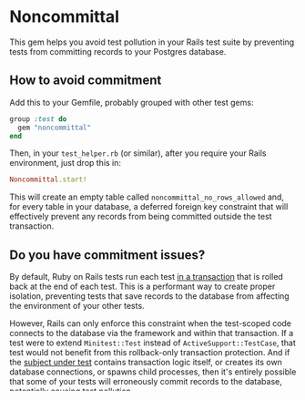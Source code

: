 # Noncommittal

This gem helps you avoid test pollution in your Rails test suite by preventing
tests from committing records to your Postgres database.

## How to avoid commitment

Add this to your Gemfile, probably grouped with other test gems:

``` ruby
group :test do
  gem "noncommittal"
end
```

Then, in your `test_helper.rb` (or similar), after you require your Rails
environment, just drop this in:

```ruby
Noncommittal.start!
```

This will create an empty table called `noncommittal_no_rows_allowed` and, for
every table in your database, a deferred foreign key constraint that will
effectively prevent any records from being committed outside the test
transaction.

## Do you have commitment issues?

By default, Ruby on Rails tests run each test [in a
transaction](https://guides.rubyonrails.org/testing.html#testing-parallel-transactions)
that is rolled back at the end of each test. This is a performant way to create
proper isolation, preventing tests that save records to the database from
affecting the environment of your other tests.

However, Rails can only enforce this constraint when the test-scoped code
connects to the database via the framework and within that transaction. If a
test were to extend `Minitest::Test` instead of `ActiveSupport::TestCase`, that
test would not benefit from this rollback-only transaction protection. And if
the [subject under
test](https://github.com/testdouble/contributing-tests/wiki/Subject) contains
transaction logic itself, or creates its own database connections, or spawns
child processes, then it's entirely possible that some of your tests will
erroneously commit records to the database, potentially causing [test
pollution](https://github.com/testdouble/test-smells/tree/main/smells/unreliable/litter-bugs).

Over the years, Rubyists have taken several approaches to mitigate this risk,
but most popular solutions have drawbacks:

* Gems like
  [database_cleaner](https://github.com/DatabaseCleaner/database_cleaner) that
  purge your database between tests introduce a per-test runtime cost that is
  much higher than relying on transaction rollbacks
* Bisecting your test suite to identify which test that violates transaction
  safety catches test pollution only after it causes a problem and is separately
  time-consuming
* Adding a before-hook that runs before each test to ensure tables are empty
  won't give you a stack trace to the test that managed to commit inserted
  records

So that's why the noncommittal gem exists! It's fast, will catch this problem as
soon as it's introduced, and will give you an accurate stack trace to the
offending test.

## What if I want to commit to certain tables?

By default, noncommittal will gather the table names of all your models that
descend from `ActiveRecord::Base`, but this may not be what you want (you might
want to exclude certain models or include additional tables). To override this
behavior, you can pass an array of table names to a `tables` keyword argument,
like so:

```ruby
Noncommittal.start!(tables: [:users, :posts])
```

If you simply want to exclude certain tables, you can set the `exclude_tables`
keyword argument:

```ruby
Noncommittal.start!(exclude_tables: [:system_configurations])
```

## What if I want to stop disallowing committed inserts?

Just call `Noncommittal.stop!`, which takes the same arguments as `start!` for
specifying tables and exclusions, and will simply remove all the constraints
and the reference table.

## Limitations

This only works with Postgres currently. PRs welcome if you can accomplish the
same behavior with other database adapters!

## Acknowledgements

This gem is a codification of [this
tweet](https://twitter.com/searls/status/1336729988498862085?s=20), which itself
was the brainchild of [Matthew Draper](https://github.com/matthewd).

## Code of Conduct

This project follows Test Double's [code of
conduct](https://testdouble.com/code-of-conduct) for all community interactions,
including (but not limited to) one-on-one communications, public posts/comments,
code reviews, pull requests, and GitHub issues. If violations occur, Test Double
will take any action they deem appropriate for the infraction, up to and
including blocking a user from the organization's repositories.

